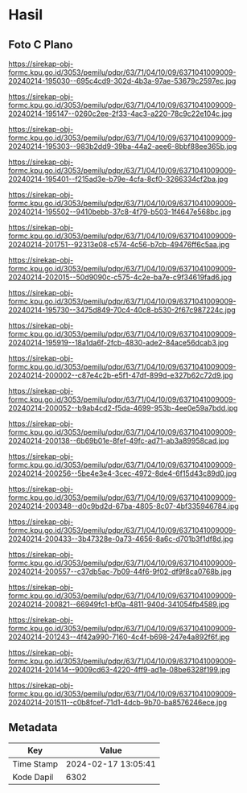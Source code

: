 # Hasil

## Foto C Plano

https://sirekap-obj-formc.kpu.go.id/3053/pemilu/pdpr/63/71/04/10/09/6371041009009-20240214-195030--695c4cd9-302d-4b3a-97ae-53679c2597ec.jpg

https://sirekap-obj-formc.kpu.go.id/3053/pemilu/pdpr/63/71/04/10/09/6371041009009-20240214-195147--0260c2ee-2f33-4ac3-a220-78c9c22e104c.jpg

https://sirekap-obj-formc.kpu.go.id/3053/pemilu/pdpr/63/71/04/10/09/6371041009009-20240214-195303--983b2dd9-39ba-44a2-aee6-8bbf88ee365b.jpg

https://sirekap-obj-formc.kpu.go.id/3053/pemilu/pdpr/63/71/04/10/09/6371041009009-20240214-195401--f215ad3e-b79e-4cfa-8cf0-3266334cf2ba.jpg

https://sirekap-obj-formc.kpu.go.id/3053/pemilu/pdpr/63/71/04/10/09/6371041009009-20240214-195502--9410bebb-37c8-4f79-b503-1f4647e568bc.jpg

https://sirekap-obj-formc.kpu.go.id/3053/pemilu/pdpr/63/71/04/10/09/6371041009009-20240214-201751--92313e08-c574-4c56-b7cb-49476ff6c5aa.jpg

https://sirekap-obj-formc.kpu.go.id/3053/pemilu/pdpr/63/71/04/10/09/6371041009009-20240214-202015--50d9090c-c575-4c2e-ba7e-c9f34619fad6.jpg

https://sirekap-obj-formc.kpu.go.id/3053/pemilu/pdpr/63/71/04/10/09/6371041009009-20240214-195730--3475d849-70c4-40c8-b530-2f67c987224c.jpg

https://sirekap-obj-formc.kpu.go.id/3053/pemilu/pdpr/63/71/04/10/09/6371041009009-20240214-195919--18a1da6f-2fcb-4830-ade2-84ace56dcab3.jpg

https://sirekap-obj-formc.kpu.go.id/3053/pemilu/pdpr/63/71/04/10/09/6371041009009-20240214-200002--c87e4c2b-e5f1-47df-899d-e327b62c72d9.jpg

https://sirekap-obj-formc.kpu.go.id/3053/pemilu/pdpr/63/71/04/10/09/6371041009009-20240214-200052--b9ab4cd2-f5da-4699-953b-4ee0e59a7bdd.jpg

https://sirekap-obj-formc.kpu.go.id/3053/pemilu/pdpr/63/71/04/10/09/6371041009009-20240214-200138--6b69b01e-8fef-49fc-ad71-ab3a89958cad.jpg

https://sirekap-obj-formc.kpu.go.id/3053/pemilu/pdpr/63/71/04/10/09/6371041009009-20240214-200256--5be4e3e4-3cec-4972-8de4-6f15d43c89d0.jpg

https://sirekap-obj-formc.kpu.go.id/3053/pemilu/pdpr/63/71/04/10/09/6371041009009-20240214-200348--d0c9bd2d-67ba-4805-8c07-4bf335946784.jpg

https://sirekap-obj-formc.kpu.go.id/3053/pemilu/pdpr/63/71/04/10/09/6371041009009-20240214-200433--3b47328e-0a73-4656-8a6c-d701b3f1df8d.jpg

https://sirekap-obj-formc.kpu.go.id/3053/pemilu/pdpr/63/71/04/10/09/6371041009009-20240214-200557--c37db5ac-7b09-44f6-9f02-df9f8ca0768b.jpg

https://sirekap-obj-formc.kpu.go.id/3053/pemilu/pdpr/63/71/04/10/09/6371041009009-20240214-200821--66949fc1-bf0a-4811-940d-341054fb4589.jpg

https://sirekap-obj-formc.kpu.go.id/3053/pemilu/pdpr/63/71/04/10/09/6371041009009-20240214-201243--4f42a990-7160-4c4f-b698-247e4a892f6f.jpg

https://sirekap-obj-formc.kpu.go.id/3053/pemilu/pdpr/63/71/04/10/09/6371041009009-20240214-201414--9009cd63-4220-4ff9-ad1e-08be6328f199.jpg

https://sirekap-obj-formc.kpu.go.id/3053/pemilu/pdpr/63/71/04/10/09/6371041009009-20240214-201511--c0b8fcef-71d1-4dcb-9b70-ba8576246ece.jpg


## Metadata

| Key        | Value               |
| ---------- | ------------------- |
| Time Stamp | 2024-02-17 13:05:41 |
| Kode Dapil | 6302                |



